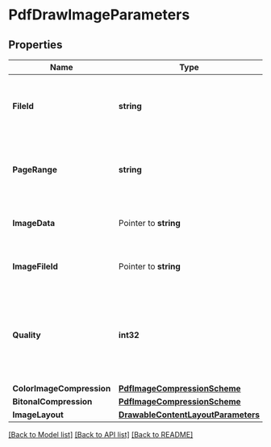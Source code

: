 # PdfDrawImageParameters

## Properties

Name | Type | Description | Notes
------------ | ------------- | ------------- | -------------
**FileId** | **string** | The identifier of the previously uploaded file to be processed. | 
**PageRange** | **string** | Specifies the page or the page range on which the image shall be drawn. | 
**ImageData** | Pointer to **string** | Specifies the data of the image to be drawn. | [optional] 
**ImageFileId** | Pointer to **string** | Specifies the file ID of the image to be drawn. | [optional] [default to ]
**Quality** | **int32** | Specifies the level of quality to be used for the compression, from 1 (poorest) to 100 (greatest). | [optional] [default to 75]
**ColorImageCompression** | [**PdfImageCompressionScheme**](PdfImageCompressionScheme.md) |  | [optional] 
**BitonalCompression** | [**PdfImageCompressionScheme**](PdfImageCompressionScheme.md) |  | [optional] 
**ImageLayout** | [**DrawableContentLayoutParameters**](DrawableContentLayoutParameters.md) |  | [optional] 

[[Back to Model list]](../README.md#documentation-for-models) [[Back to API list]](../README.md#documentation-for-api-endpoints) [[Back to README]](../README.md)


